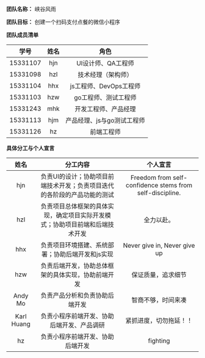 **团队名称：** 峡谷风雨

**团队目标：** 创建一个扫码支付点餐的微信小程序

**团队成员清单**

| 学号 | 姓名 | 角色 |
| :--: | :--: | :--: |
| 15331107 | hjn | UI设计师、QA工程师 |
| 15331098 | hzl |  技术经理（架构师） |  
| 15331104 | hhx |  js工程师、DevOps工程师 |
| 15331103 | hzw | go工程师、测试工程师 |
| 15331243 | mhk | 开发工程师、产品经理 |
| 15331113 | hjm | 产品经理、js与go测试工程师|
| 15331126 | hz |  前端工程师|

**具体分工与个人宣言**

| 姓名 | 分工内容 | 个人宣言 |
| :--: | :--: | :--: |
| hjn | 负责UI的设计；协助项目前端技术开发；负责项目迭代的各阶段的产品功能的测试 | Freedom from self-confidence stems from self-discipline. |
| hzl | 负责项目总体框架的具体实现，确定项目实际开发模式；协助项目前端和后端技术开发 | 全力以赴。|
| hhx | 负责项目环境搭建、系统部署；协助后端开发和js实现 | Never give in, Never give up |
| hzw | 负责后端开发，协助总体框架的具体实现，协助前端开发 | 保证质量，追求细节 |
| Andy Mo | 负责产品分析和负责协助后端开发 | 智商不够，时间来凑 |
| Karl Huang | 负责小程序前端开发、协助后端开发、产品调研 | 紧抓进度，切勿拖延！！ |
| hz | 负责小程序前端开发、协助后端开发 | fighting |
